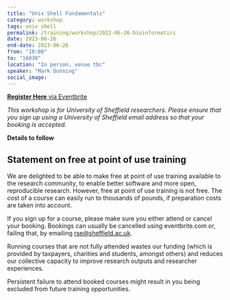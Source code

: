 ```yaml
---
title: "Unix Shell Fundamentals"
category: workshop
tags: unix shell
permalink: /training/workshop/2023-06-26-bioinformatics
date: 2023-06-26
end-date: 2023-06-26
from: "10:00"
to: "16030"
location: "In person, venue tbc"
speaker: "Mark Dunning"
social_image: 
---
```


[**Register Here** via Eventbrite](https://www.eventbrite.co.uk/e/introduction-to-the-command-line-for-bioinformatics-tickets-609611884557)

_This workshop is for University of Sheffield researchers. Please ensure that you sign up using a University of Sheffield email address so that your booking is accepted._


**Details to follow**


## Statement on free at point of use training

We are delighted to be able to make free at point of use training available to the research community, to enable better software and more open, reproducible research. However, free at point of use training is not free. The cost of a course can easily run to thousands of pounds, if preparation costs are taken into account.

If you sign up for a course, please make sure you either attend or cancel your booking. Bookings can usually be cancelled using eventbrite.com or, failing that, by emailing rse@sheffield.ac.uk.

Running courses that are not fully attended wastes our funding (which is provided by taxpayers, charities and students, amongst others) and reduces our collective capacity to improve research outputs and researcher experiences.

Persistent failure to attend booked courses might result in you being excluded from future training opportunities.
